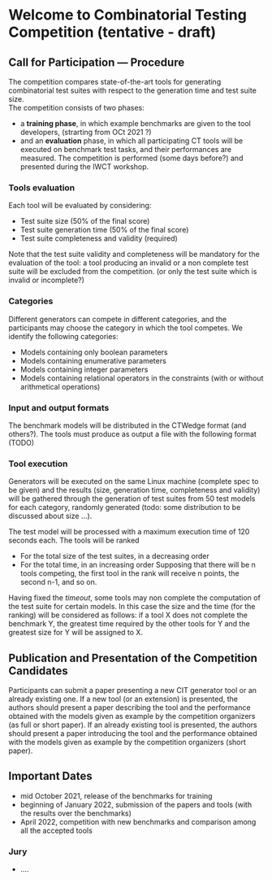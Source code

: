# Welcome to Combinatorial Testing Competition (tentative - draft)

## Call for Participation — Procedure

The competition compares state-of-the-art tools for generating combinatorial test suites with respect to the generation time and test suite size.  
The competition consists of two phases: 
- a **training phase**, in which example benchmarks are given to the tool developers, (strarting from OCt 2021 ?)
- and an **evaluation** phase, in which all participating CT tools will be executed on benchmark test tasks, and their performances are measured. The competition is performed (some days before?) and presented during the IWCT workshop.

### Tools evaluation

Each tool will be evaluated by considering: 

- Test suite size (50% of the final score)
- Test suite generation time (50% of the final score)
- Test suite completeness and validity (required)

Note that the test suite validity and completeness will be mandatory for the evaluation of the tool: a tool producing an invalid or a non complete test suite will be excluded from the competition. (or only the test suite which is invalid or incomplete?)

### Categories
Different generators can compete in different categories, and the participants may choose the category in which the tool competes. We identify the following categories:
- Models containing only boolean parameters
- Models containing enumerative parameters
- Models containing integer parameters
- Models containing relational operators in the constraints (with or without arithmetical operations)

### Input and output formats

The benchmark models will be distributed in the CTWedge format (and others?). The tools must produce as output a file with the following format (TODO)

### Tool execution

Generators will be executed on the same Linux machine (complete spec to be given) and the results (size, generation time, completeness and validity) will be gathered through the generation of test suites from 50 test models for each category, randomly generated (todo: some distribution to be discussed about size ...).

The test model will be processed with a maximum execution time of 120 seconds each. 
The tools will be ranked
- For the total size of the test suites, in a decreasing order
- For the total time, in an increasing order
Supposing that there will be n tools competing, the first tool in the rank will receive n points, the second n-1, and so on.

Having fixed the *timeout*, some tools may non complete the computation of the test suite for certain models. In this case the size and the time (for the ranking) will be considered as follows: if a tool X does not complete the benchmark Y, the greatest time required by the other tools for Y and the greatest size for Y will be assigned to X.



## Publication and Presentation of the Competition Candidates

Participants can submit a paper presenting a new CIT generator tool or an already existing one. 
If a new tool (or an extension) is presented, the authors should present a paper describing the tool and the performance obtained with the models given as example by the competition organizers (as full or short paper).
If an already existing tool is presented, the authors should present a paper introducing the tool and the performance obtained with the models given as example by the competition organizers (short paper).

## Important Dates
- mid October 2021, release of the benchmarks for training 
- beginning of January 2022, submission of the papers and tools (with the results over the benchmarks)
- April 2022, competition with new benchmarks and comparison among all the accepted tools

### Jury
- ....

